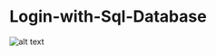 # Login-with-Sql-Database

![alt text](https://previews.dropbox.com/p/thumb/ABLn7Gr6L2teqIbGXkmqpQmby1dWw0b5Z5zDB6wGAi_T_AqI1EshqcVrBK4259Ttv55bUnEUVnDCtCWR38wE6R-IVTzFqJ5qZndXvFwJwf7XJKe07B_7AiCuVc0rwhf042hYJ0wYaiG-w_3Y_6C1W8bYo92rnPc7dr7U9loBEJB9mhbbZdhNenJne6QV0e17ayk807R-pTtkH9h8kwhysNPFzVID5ZWPK8BhRFhRGAPFWzeJNjfCV9cFvuOx2LQbbW4VAFyX-nIJwxI_1lm1EC8sdPx5LL7jKX1Rj7m6hAEWwSeIWAHFkhvyD8OJsT5JMtvq8W_qc5qjmyIglCPwchNXiulx2FQCkH6p0s4RqkxuJQ/p.png?fv_content=true&size_mode=5)
 
